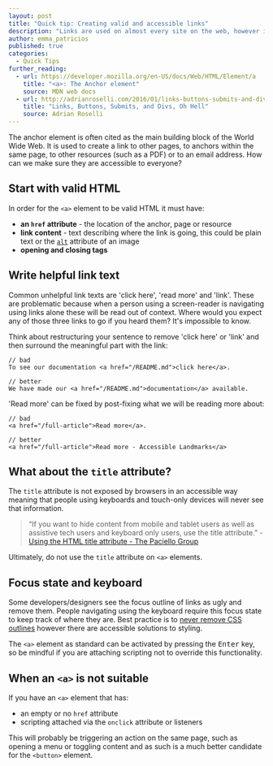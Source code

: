 ```yaml
---
layout: post
title: "Quick tip: Creating valid and accessible links"
description: "Links are used on almost every site on the web, however it is easy to create links that are not accessible to all."
author: emma_patricios
published: true
categories:
  - Quick Tips
further_reading:
  - url: https://developer.mozilla.org/en-US/docs/Web/HTML/Element/a
    title: "<a>: The Anchor element"
    source: MDN web docs
  - url: http://adrianroselli.com/2016/01/links-buttons-submits-and-divs-oh-hell.html
    title: "Links, Buttons, Submits, and Divs, Oh Hell"
    source: Adrian Roselli
---
```


The anchor element is often cited as the main building block of the World Wide Web. It is used to create a link to other pages, to anchors within the same page, to other resources (such as a PDF) or to an email address. How can we make sure they are accessible to everyone?

## Start with valid HTML

In order for the `<a>` element to be valid HTML it must have:

- **an `href` attribute** - the location of the anchor, page or resource
- **link content** - text describing where the link is going, this could be plain text or the <a href="https://a11yproject.com/posts/alt-text/
">`alt`</a> attribute of an image
- **opening and closing tags**

## Write helpful link text

Common unhelpful link texts are 'click here', 'read more' and 'link'. These are problematic because when a person using a screen-reader is navigating using links alone these will be read out of context. Where would you expect any of those three links to go if you heard them? It's impossible to know.

Think about restructuring your sentence to remove 'click here' or 'link' and then surround the meaningful part with the link:

```
// bad
To see our documentation <a href="/README.md">click here</a>.

// better
We have made our <a href="/README.md">documentation</a> available.
```

'Read more' can be fixed by post-fixing what we will be reading more about:

```
// bad
<a href="/full-article">Read more</a>.

// better
<a href="/full-article">Read more - Accessible Landmarks</a>
```

## What about the `title` attribute?

The `title` attribute is not exposed by browsers in an accessible way meaning that people using keyboards and touch-only devices will never see that information.

> &ldquo;If you want to hide content from mobile and tablet users as well as assistive tech users and keyboard only users, use the title attribute.&rdquo; - <a href="https://developer.paciellogroup.com/blog/2010/11/using-the-html-title-attribute/
">Using the HTML title attribute - The Paciello Group</a>

Ultimately, do not use the `title` attribute on `<a>` elements.

## Focus state and keyboard

Some developers/designers see the focus outline of links as ugly and remove them.
People navigating using the keyboard require this focus state to keep track of where they are. Best practice is to <a href="https://a11yproject.com/posts/never-remove-css-outlines/">never remove CSS outlines</a> however there are accessible solutions to styling.

The `<a>` element as standard can be activated by pressing the <kbd>Enter</kbd> key, so be mindful if you are attaching scripting not to override this functionality.

## When an `<a>` is not suitable

If you have an `<a>` element that has:

- an empty or no `href` attribute
- scripting attached via the `onclick` attribute or listeners

This will probably be triggering an action on the same page, such as opening a menu or toggling content and as such is a much better candidate for the `<button>` element.
